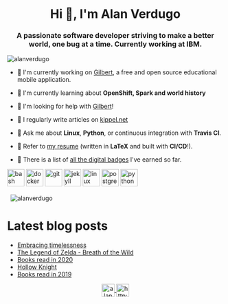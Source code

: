 <h1 align="center">Hi 👋, I'm Alan Verdugo</h1>
<h3 align="center">A passionate software developer striving to make a better world, one bug at a time. Currently working at IBM.</h3>

<p align="left">
    <img src="https://komarev.com/ghpvc/?username=alanverdugo" alt="alanverdugo" />
</p>

- 🔭 I'm currently working on [Gilbert](https://github.com/alanverdugo/gilbert), a free and open source educational mobile application.

- 🌱 I'm currently learning about **OpenShift, Spark and world history**

- 🤝 I'm looking for help with [Gilbert](https://github.com/alanverdugo/gilbert#how-to-contribute)!

- 📝 I regularly write articles on [kippel.net](http://kippel.net/)

- 💬 Ask me about **Linux**, **Python**, or continuous integration with **Travis CI**.

- 📄 Refer to [my resume](https://github.com/alanverdugo/resume/blob/master/cv.pdf) (written in **LaTeX** and built with **CI/CD**!).

- 🏅 There is a list of [all the digital badges](https://www.youracclaim.com/users/alan-verdugo/badges) I've earned so far.

<p align="left">
<img src="https://www.vectorlogo.zone/logos/gnu_bash/gnu_bash-icon.svg"
     alt="bash"
     width="40"
     height="40"/>
<img src="https://devicons.github.io/devicon/devicon.git/icons/docker/docker-original-wordmark.svg"
     alt="docker"
     width="40"
     height="40"/>
<img src="https://www.vectorlogo.zone/logos/git-scm/git-scm-icon.svg"
     alt="git"
     width="40"
     height="40"/>
<img src="https://www.vectorlogo.zone/logos/jekyllrb/jekyllrb-icon.svg"
     alt="jekyll"
     width="40"
     height="40"/>
<img src="https://devicons.github.io/devicon/devicon.git/icons/linux/linux-original.svg"
     alt="linux"
     width="40"
     height="40"/>
<img src="https://devicons.github.io/devicon/devicon.git/icons/postgresql/postgresql-original-wordmark.svg"
     alt="postgresql"
     width="40"
     height="40"/>
<img src="https://devicons.github.io/devicon/devicon.git/icons/python/python-original.svg"
     alt="python"
     width="40"
     height="40"/></p>

<p>&nbsp;
    <img align="center"
    src="https://github-readme-stats.vercel.app/api?username=alanverdugo&show_icons=true"
    alt="alanverdugo" />
</p>

# Latest blog posts

<!-- BLOG-POST-LIST:START -->
- [Embracing timelessness](http://kippel.net/blog/embracing-timelessness)
- [The Legend of Zelda - Breath of the Wild](http://kippel.net/blog/zelda-botw)
- [Books read in 2020](http://kippel.net/blog/books-2020)
- [Hollow Knight](http://kippel.net/blog/hollow-knight)
- [Books read in 2019](http://kippel.net/blog/books-2019)
<!-- BLOG-POST-LIST:END -->

<p align="center">
    <a href="https://linkedin.com/in/alanverdugo"
    target="blank">
    <img align="center"
        src="https://cdn.jsdelivr.net/npm/simple-icons@3.0.1/icons/linkedin.svg"
        alt="alanverdugo"
        height="30"
        width="30" />
    </a>
    <a href="http://kippel.net/"
       target="blank">
           <img align="center"
           src="https://cdn.jsdelivr.net/npm/simple-icons@3.0.1/icons/rss.svg"
           alt="http://kippel.net/"
           height="30"
           width="30" />
    </a>
</p>
